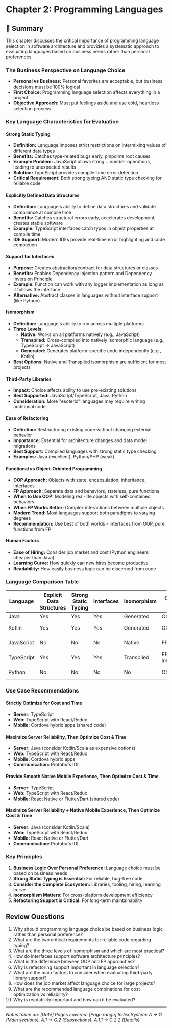 # Chapter 2: Programming Languages

## 📖 Summary

This chapter discusses the critical importance of programming language selection in software architecture and provides a systematic approach to evaluating languages based on business needs rather than personal preferences.

### The Business Perspective on Language Choice
- **Personal vs Business:** Personal favorites are acceptable, but business decisions must be 100% logical
- **First Choice:** Programming language selection affects everything in a project
- **Objective Approach:** Must put feelings aside and use cold, heartless selection process

### Key Language Characteristics for Evaluation

#### Strong Static Typing
- **Definition:** Language imposes strict restrictions on intermixing values of different data types
- **Benefits:** Catches type-related bugs early, pinpoints root causes
- **Example Problem:** JavaScript allows string + number operations, leading to unexpected results
- **Solution:** TypeScript provides compile-time error detection
- **Critical Requirement:** Both strong typing AND static type checking for reliable code

#### Explicitly Defined Data Structures
- **Definition:** Language's ability to define data structures and validate compliance at compile time
- **Benefits:** Catches structural errors early, accelerates development, creates stable software
- **Example:** TypeScript interfaces catch typos in object properties at compile time
- **IDE Support:** Modern IDEs provide real-time error highlighting and code completion

#### Support for Interfaces
- **Purpose:** Creates abstraction/contract for data structures or classes
- **Benefits:** Enables Dependency Injection pattern and Dependency Inversion Principle
- **Example:** Function can work with any logger implementation as long as it follows the interface
- **Alternative:** Abstract classes in languages without interface support (like Python)

#### Isomorphism
- **Definition:** Language's ability to run across multiple platforms
- **Three Levels:**
  - **Native:** Works on all platforms natively (e.g., JavaScript)
  - **Transpiled:** Cross-compiled into natively isomorphic language (e.g., TypeScript → JavaScript)
  - **Generated:** Generates platform-specific code independently (e.g., Kotlin)
- **Best Options:** Native and Transpiled isomorphism are sufficient for most projects

#### Third-Party Libraries
- **Impact:** Choice affects ability to use pre-existing solutions
- **Best Supported:** JavaScript/TypeScript, Java, Python
- **Consideration:** More "esoteric" languages may require writing additional code

#### Ease of Refactoring
- **Definition:** Restructuring existing code without changing external behavior
- **Importance:** Essential for architecture changes and data model migrations
- **Best Support:** Compiled languages with strong static type checking
- **Examples:** Java (excellent), Python/PHP (weak)

#### Functional vs Object-Oriented Programming
- **OOP Approach:** Objects with state, encapsulation, inheritance, interfaces
- **FP Approach:** Separate data and behaviors, stateless, pure functions
- **When to Use OOP:** Modeling real-life objects with self-contained behaviors
- **When FP Works Better:** Complex interactions between multiple objects
- **Modern Trend:** Most languages support both paradigms to varying degrees
- **Recommendation:** Use best of both worlds - interfaces from OOP, pure functions from FP

#### Human Factors
- **Ease of Hiring:** Consider job market and cost (Python engineers cheaper than Java)
- **Learning Curve:** How quickly can new hires become productive
- **Readability:** How easily business logic can be discerned from code

### Language Comparison Table

| Language | Explicit Data Structures | Strong Static Typing | Interfaces | Isomorphism | OOP vs FP | Third Party Libraries | Refactoring | Hiring | Learning Curve | Readability |
|----------|-------------------------|---------------------|------------|-------------|-----------|---------------------|-------------|---------|----------------|-------------|
| Java | Yes | Yes | Yes | Generated | OOP first | Many | Strong | Expensive | Medium | Great |
| Kotlin | Yes | Yes | Yes | Generated | OOP first | Few | Strong | Expensive, hard to find | Steep | Medium |
| JavaScript | No | No | No | Native | FP first | Many | Weak | Inexpensive, easy to find | Flat | Medium |
| TypeScript | Yes | Yes | Yes | Transpiled | FP first + interfaces | Many | Medium | Inexpensive, easy to find | Flat | Medium |
| Python | No | No | No | No | OOP first | Many | Weak | Inexpensive, easy to find | Flat | Poor |

### Use Case Recommendations

#### Strictly Optimize for Cost and Time
- **Server:** TypeScript
- **Web:** TypeScript with React/Redux
- **Mobile:** Cordova hybrid apps (shared code)

#### Maximize Server Reliability, Then Optimize Cost & Time
- **Server:** Java (consider Kotlin/Scala as expensive options)
- **Web:** TypeScript with React/Redux
- **Mobile:** Cordova hybrid apps
- **Communication:** Protobufs IDL

#### Provide Smooth Native Mobile Experience, Then Optimize Cost & Time
- **Server:** TypeScript
- **Web:** TypeScript with React/Redux
- **Mobile:** React Native or Flutter/Dart (shared code)

#### Maximize Server Reliability + Native Mobile Experience, Then Optimize Cost & Time
- **Server:** Java (consider Kotlin/Scala)
- **Web:** TypeScript with React/Redux
- **Mobile:** React Native or Flutter/Dart
- **Communication:** Protobufs IDL

### Key Principles
1. **Business Logic Over Personal Preference:** Language choice must be based on business needs
2. **Strong Static Typing is Essential:** For reliable, bug-free code
3. **Consider the Complete Ecosystem:** Libraries, tooling, hiring, learning curve
4. **Isomorphism Matters:** For cross-platform development efficiency
5. **Refactoring Support is Critical:** For long-term maintainability

## Review Questions
1. Why should programming language choice be based on business logic rather than personal preference?
2. What are the two critical requirements for reliable code regarding typing?
3. What are the three levels of isomorphism and which are most practical?
4. How do interfaces support software architecture principles?
5. What is the difference between OOP and FP approaches?
6. Why is refactoring support important in language selection?
7. What are the main factors to consider when evaluating third-party library support?
8. How does the job market affect language choice for large projects?
9. What are the recommended language combinations for cost optimization vs reliability?
10. Why is readability important and how can it be evaluated?

---

*Notes taken on: [Date]*
*Pages covered: [Page range]*
*Index System: A → G (Main sections), A.1 → G.2 (Subsections), A.1.1 → G.2.2 (Details)*
